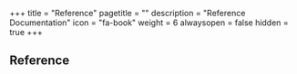 +++
title = "Reference"
pagetitle = ""
description = "Reference Documentation"
icon = "fa-book"
weight = 6
alwaysopen = false
hidden = true
+++

## Reference




